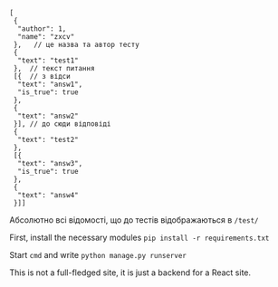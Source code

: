 ```
[
 {
  "author": 1,
  "name": "zxcv"
 },   // це назва та автор тесту
 {
  "text": "test1"
 },  // текст питання
 [{  // з відси
  "text": "answ1",
  "is_true": true
 },
 {
  "text": "answ2"
 }], // до сюди відповіді
 {
  "text": "test2"
 },
 [{
  "text": "answ3",
  "is_true": true
 },
 {
  "text": "answ4"
 }]]
```
Абсолютно всі відомості, що до тестів відображаються в `/test/`

First, install the necessary modules `pip install -r requirements.txt`

Start `cmd` and write `python manage.py runserver`

This is not a full-fledged site, it is just a backend for a React site.
